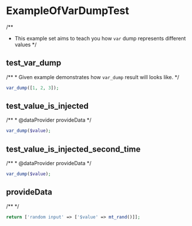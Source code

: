 # ExampleOfVarDumpTest
/**
 * This example set aims to teach you how `var` dump represents different values
 */


## test_var_dump
/**
     * Given example demonstrates how `var_dump` result will looks like.
     */

```php
var_dump([1, 2, 3]);
```


## test_value_is_injected
/**
     * @dataProvider provideData
     */

```php
var_dump($value);
```


## test_value_is_injected_second_time
/**
     * @dataProvider provideData
     */

```php
var_dump($value);
```


## provideData
/**
     */

```php
return ['random input' => ['$value' => mt_rand()]];
```

